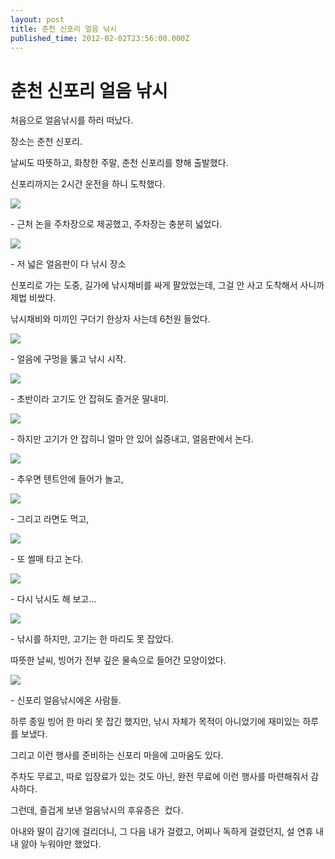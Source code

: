 ```yaml
---
layout: post
title: 춘천 신포리 얼음 낚시
published_time: 2012-02-02T23:56:00.000Z
---
```


# 춘천 신포리 얼음 낚시


처음으로 얼음낚시를 하러 떠났다.

장소는 춘천 신포리.

날씨도 따뜻하고, 화창한 주말, 춘천 신포리를 향해 출발했다.

신포리까지는 2시간 운전을 하니 도착했다.

![](../pds/201202/02/80/a0109780_4f2a9dd08b7fe.jpg)

\- 근처 논을 주차장으로 제공했고, 주차장는 충분히 넓었다.

![](../pds/201202/02/80/a0109780_4f2a9dc46f75b.jpg)

\- 저 넓은 얼음판이 다 낚시 장소

신포리로 가는 도중, 길가에 낚시채비를 싸게 팔았었는데, 그걸 안 사고 도착해서 사니까 제법 비쌌다.

낚시채비와 미끼인 구더기 한상자 사는데 6천원 들었다.

![](../pds/201202/02/80/a0109780_4f2a9dafd539c.jpg)

\- 얼음에 구멍을 뚫고 낚시 시작.

![](../pds/201202/02/80/a0109780_4f2a9db082bff.jpg)

\- 초반이라 고기도 안 잡혀도 즐거운 딸내미.

![](../pds/201202/02/80/a0109780_4f2a9db3b7360.jpg)

\- 하지만 고기가 안 잡히니 얼마 안 있어 싫증내고, 얼음판에서 논다.

![](../pds/201202/02/80/a0109780_4f2a9db272778.jpg)

\- 추우면 텐트안에 들어가 놀고,

![](../pds/201202/02/80/a0109780_4f2a9db446d34.jpg)

\- 그리고 라면도 먹고,

![](../pds/201202/02/80/a0109780_4f2a9dbf546d7.jpg)

\- 또 썰매 타고 논다.

![](../pds/201202/02/80/a0109780_4f2a9dc3dc6af.jpg)

\- 다시 낚시도 해 보고...

![](../pds/201202/02/80/a0109780_4f2a9dbdcc773.jpg)

\- 낚시를 하지만, 고기는 한 마리도 못 잡았다.

따뜻한 날씨, 빙어가 전부 깊은 물속으로 들어간 모양이었다.

![](../pds/201202/02/80/a0109780_4f2a9dc3248e7.jpg)

\- 신포리 얼음낚시에온 사람들.

하루 종일 빙어 한 마리 못 잡긴 했지만, 낚시 자체가 목적이 아니었기에 재미있는 하루를 보냈다.

그리고 이런 행사를 준비하는 신포리 마을에 고마움도 있다.

주차도 무료고, 따로 입장료가 있는 것도 아닌, 완전 무료에 이런 행사를 마련해줘서 감사하다.

그런데, 즐겁게 보낸 얼음낚시의 후유증은  컸다.

아내와 딸이 감기에 걸리더니, 그 다음 내가 걸렸고, 어찌나 독하게 걸렸던지, 설 연휴 내내 앓아 누워야만 했었다.

